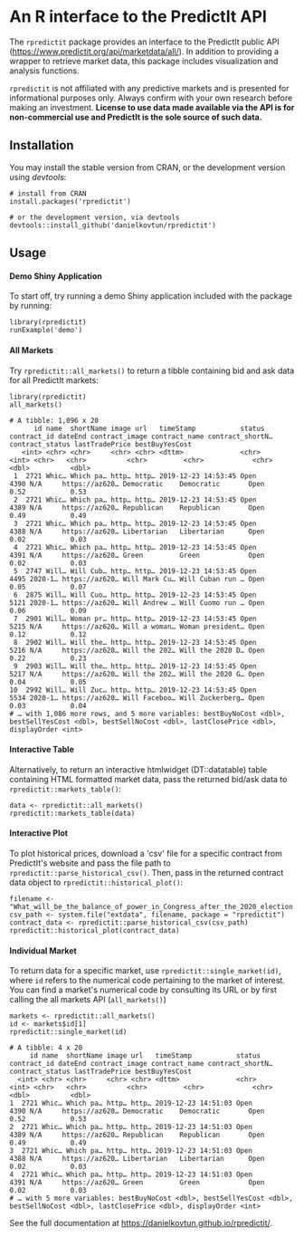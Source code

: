 # An R interface to the PredictIt API
The `rpredictit` package provides an interface to the PredictIt public API (https://www.predictit.org/api/marketdata/all/). In addition to providing a wrapper to retrieve market data, this package includes visualization and analysis functions.

`rpredictit` is not affiliated with any predictive markets and is presented for informational purposes only. Always confirm with your own research before making an investment. 
**License to use data made available via the API is for non-commercial use and PredictIt is the sole source of such data.**

## Installation

You may install the stable version from CRAN, or the development version using *devtools*:
```{r}
# install from CRAN
install.packages('rpredictit')

# or the development version, via devtools
devtools::install_github('danielkovtun/rpredictit')
```

## Usage

#### Demo Shiny Application
To start off, try running a demo Shiny application included with the package by running:
```{r}
library(rpredictit)
runExample('demo')
```


#### All Markets
Try `rpredictit::all_markets()` to return a tibble containing bid and ask data for all PredictIt markets:

```{r}
library(rpredictit)
all_markets()

# A tibble: 1,096 x 20
      id name  shortName image url   timeStamp           status contract_id dateEnd contract_image contract_name contract_shortN… contract_status lastTradePrice bestBuyYesCost
   <int> <chr> <chr>     <chr> <chr> <dttm>              <chr>        <int> <chr>   <chr>          <chr>         <chr>            <chr>                    <dbl>          <dbl>
 1  2721 Whic… Which pa… http… http… 2019-12-23 14:53:45 Open          4390 N/A     https://az620… Democratic    Democratic       Open                      0.52           0.53
 2  2721 Whic… Which pa… http… http… 2019-12-23 14:53:45 Open          4389 N/A     https://az620… Republican    Republican       Open                      0.49           0.49
 3  2721 Whic… Which pa… http… http… 2019-12-23 14:53:45 Open          4388 N/A     https://az620… Libertarian   Libertarian      Open                      0.02           0.03
 4  2721 Whic… Which pa… http… http… 2019-12-23 14:53:45 Open          4391 N/A     https://az620… Green         Green            Open                      0.02           0.03
 5  2747 Will… Will Cub… http… http… 2019-12-23 14:53:45 Open          4495 2020-1… https://az620… Will Mark Cu… Will Cuban run … Open                      0.05           0.07
 6  2875 Will… Will Cuo… http… http… 2019-12-23 14:53:45 Open          5121 2020-1… https://az620… Will Andrew … Will Cuomo run … Open                      0.06           0.09
 7  2901 Will… Woman pr… http… http… 2019-12-23 14:53:45 Open          5215 N/A     https://az620… Will a woman… Woman president… Open                      0.12           0.12
 8  2902 Will… Will the… http… http… 2019-12-23 14:53:45 Open          5216 N/A     https://az620… Will the 202… Will the 2020 D… Open                      0.22           0.23
 9  2903 Will… Will the… http… http… 2019-12-23 14:53:45 Open          5217 N/A     https://az620… Will the 202… Will the 2020 G… Open                      0.04           0.05
10  2992 Will… Will Zuc… http… http… 2019-12-23 14:53:45 Open          5534 2020-1… https://az620… Will Faceboo… Will Zuckerberg… Open                      0.03           0.04
# … with 1,086 more rows, and 5 more variables: bestBuyNoCost <dbl>, bestSellYesCost <dbl>, bestSellNoCost <dbl>, lastClosePrice <dbl>, displayOrder <int>
```

#### Interactive Table
Alternatively, to return an interactive htmlwidget (DT::datatable) table containing HTML formatted market data, pass the returned bid/ask data to `rpredictit::markets_table()`:

```{r}
data <- rpredictit::all_markets()
rpredictit::markets_table(data)
```

#### Interactive Plot
To plot historical prices, download a 'csv' file for a specific contract from PredictIt's website and pass the file path to `rpredictit::parse_historical_csv()`.
Then, pass in the returned contract data object to `rpredictit::historical_plot()`:
```{r}
filename <- "What_will_be_the_balance_of_power_in_Congress_after_the_2020_election.csv"
csv_path <- system.file("extdata", filename, package = "rpredictit")
contract_data <- rpredictit::parse_historical_csv(csv_path)
rpredictit::historical_plot(contract_data)
```

#### Individual Market
To return data for a specific market, use `rpredictit::single_market(id)`, where `id` refers to the numerical code pertaining to the market of interest. 
You can find a market's numerical code by consulting its URL or by first calling the all markets API (`all_markets()`)
```{r}
markets <- rpredictit::all_markets()
id <- markets$id[1]
rpredictit::single_market(id)

# A tibble: 4 x 20
     id name  shortName image url   timeStamp           status contract_id dateEnd contract_image contract_name contract_shortN… contract_status lastTradePrice bestBuyYesCost
  <int> <chr> <chr>     <chr> <chr> <dttm>              <chr>        <int> <chr>   <chr>          <chr>         <chr>            <chr>                    <dbl>          <dbl>
1  2721 Whic… Which pa… http… http… 2019-12-23 14:51:03 Open          4390 N/A     https://az620… Democratic    Democratic       Open                      0.52           0.53
2  2721 Whic… Which pa… http… http… 2019-12-23 14:51:03 Open          4389 N/A     https://az620… Republican    Republican       Open                      0.49           0.49
3  2721 Whic… Which pa… http… http… 2019-12-23 14:51:03 Open          4388 N/A     https://az620… Libertarian   Libertarian      Open                      0.02           0.03
4  2721 Whic… Which pa… http… http… 2019-12-23 14:51:03 Open          4391 N/A     https://az620… Green         Green            Open                      0.02           0.03
# … with 5 more variables: bestBuyNoCost <dbl>, bestSellYesCost <dbl>, bestSellNoCost <dbl>, lastClosePrice <dbl>, displayOrder <int>
```

See the full documentation at https://danielkovtun.github.io/rpredictit/. 
